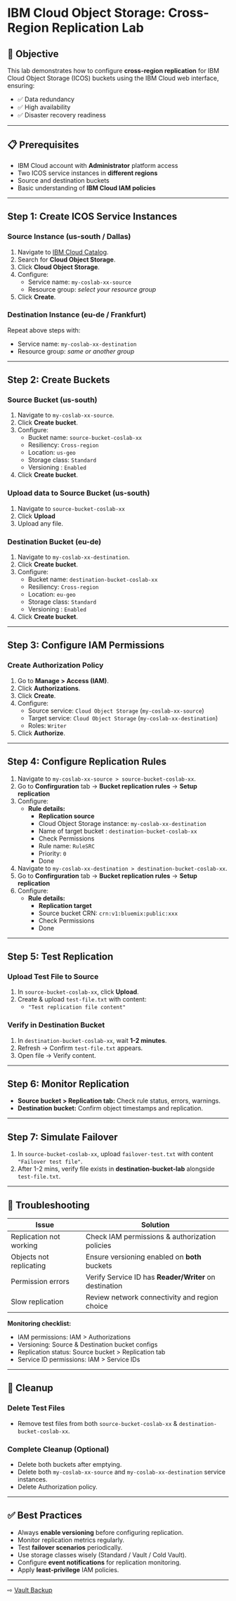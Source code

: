 # IBM Cloud Object Storage: Cross-Region Replication Lab

## 🎯 Objective
This lab demonstrates how to configure **cross-region replication** for IBM Cloud Object Storage (ICOS) buckets using the IBM Cloud web interface, ensuring:
- ✅ Data redundancy  
- ✅ High availability  
- ✅ Disaster recovery readiness  

---

## 📋 Prerequisites
- IBM Cloud account with **Administrator** platform access  
- Two ICOS service instances in **different regions**  
- Source and destination buckets  
- Basic understanding of **IBM Cloud IAM policies**  

---

## Step 1: Create ICOS Service Instances

### Source Instance (us-south / Dallas)
1. Navigate to [IBM Cloud Catalog](https://cloud.ibm.com/catalog).  
2. Search for **Cloud Object Storage**.  
3. Click **Cloud Object Storage**.  
4. Configure:
   - Service name: `my-coslab-xx-source`  
   - Resource group: *select your resource group*  
5. Click **Create**.

### Destination Instance (eu-de / Frankfurt)
Repeat above steps with:
- Service name: `my-coslab-xx-destination`  
- Resource group: *same or another group*  

---

## Step 2: Create Buckets

### Source Bucket (us-south)
1. Navigate to `my-coslab-xx-source`.  
2. Click **Create bucket**.  
3. Configure:
   - Bucket name: `source-bucket-coslab-xx`  
   - Resiliency: `Cross-region`  
   - Location: `us-geo`  
   - Storage class: `Standard` 
   - Versioning : `Enabled`
4. Click **Create bucket**.  


### Upload data to Source Bucket (us-south)
1. Navigate to `source-bucket-coslab-xx`
2. Click **Upload**
3. Upload any file.


### Destination Bucket (eu-de)
1. Navigate to `my-coslab-xx-destination`.  
2. Click **Create bucket**.  
3. Configure:
   - Bucket name: `destination-bucket-coslab-xx`  
   - Resiliency: `Cross-region`  
   - Location: `eu-geo`  
   - Storage class: `Standard`  
   - Versioning : `Enabled`
4. Click **Create bucket**.  

---

## Step 3: Configure IAM Permissions

### Create Authorization Policy
1. Go to **Manage > Access (IAM)**.  
2. Click **Authorizations**.  
3. Click **Create**.  
4. Configure:  
   - Source service: `Cloud Object Storage` (`my-coslab-xx-source`)  
   - Target service: `Cloud Object Storage` (`my-coslab-xx-destination`)  
   - Roles: `Writer`  
5. Click **Authorize**.  

---


## Step 4: Configure Replication Rules

1. Navigate to `my-coslab-xx-source > source-bucket-coslab-xx`.  
2. Go to **Confirguration** tab → **Bucket replication rules** → **Setup replication**  
3. Configure:  
   - **Rule details:**  
     - **Replication source**  
     - Cloud Object Storage instance: `my-coslab-xx-destination`  
     - Name of target bucket : `destination-bucket-coslab-xx`
     - Check Permissions
     - Rule name: `RuleSRC`  
     - Priority: `0`
     - Done
4. Navigate to `my-coslab-xx-destination > destination-bucket-coslab-xx`.  
5. Go to **Confirguration** tab → **Bucket replication rules** → **Setup replication**  
6. Configure:  
   - **Rule details:**  
     - **Replication target**  
     - Source bucket CRN: `crn:v1:bluemix:public:xxx` 
     - Check Permissions
     - Done

---

## Step 5: Test Replication

### Upload Test File to Source
1. In `source-bucket-coslab-xx`, click **Upload**.  
2. Create & upload `test-file.txt` with content:  
   - `"Test replication file content"`  

### Verify in Destination Bucket
1. In `destination-bucket-coslab-xx`, wait **1-2 minutes**.  
2. Refresh → Confirm `test-file.txt` appears.  
3. Open file → Verify content.  

---

## Step 6: Monitor Replication
- **Source bucket > Replication tab:** Check rule status, errors, warnings.  
- **Destination bucket:** Confirm object timestamps and replication.  

---

## Step 7: Simulate Failover
1. In `source-bucket-coslab-xx`, upload `failover-test.txt` with content `"Failover test file"`.  
2. After 1-2 mins, verify file exists in **destination-bucket-lab** alongside `test-file.txt`.  

---

## 🔧 Troubleshooting

| Issue | Solution |
|-------|-----------|
| Replication not working | Check IAM permissions & authorization policies |
| Objects not replicating | Ensure versioning enabled on **both** buckets |
| Permission errors | Verify Service ID has **Reader/Writer** on destination |
| Slow replication | Review network connectivity and region choice |

**Monitoring checklist:**  
- IAM permissions: IAM > Authorizations  
- Versioning: Source & Destination bucket configs  
- Replication status: Source bucket > Replication tab  
- Service ID permissions: IAM > Service IDs  

---

## 🧹 Cleanup

### Delete Test Files
- Remove test files from both `source-bucket-coslab-xx` & `destination-bucket-coslab-xx`.  

### Complete Cleanup (Optional)
- Delete both buckets after emptying.  
- Delete both `my-coslab-xx-source` and `my-coslab-xx-destination` service instances.  
- Delete Authorization policy.  

---

## ✅ Best Practices
- Always **enable versioning** before configuring replication.  
- Monitor replication metrics regularly.  
- Test **failover scenarios** periodically.  
- Use storage classes wisely (Standard / Vault / Cold Vault).  
- Configure **event notifications** for replication monitoring.  
- Apply **least-privilege** IAM policies.  

---


⇨ [Vault Backup](60-Vault.md)